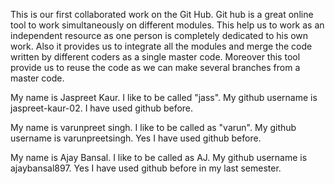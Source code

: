 This is our first collaborated work on the Git Hub. Git hub is a great online tool to work simultaneously on different modules.
This help us to work as an independent resource as one person is completely dedicated to his own work. Also it provides us to integrate 
all the modules and merge the code written by different coders as a single master code. Moreover this tool provide us to reuse the code as we can make 
several branches from a master code.


My name is Jaspreet Kaur.
I like to be called "jass".
My github username is jaspreet-kaur-02.
I have used github before.



My name is varunpreet singh.
I like to be called as "varun".
My github username is varunpreetsingh.
Yes I have used github before.


My name is Ajay Bansal.
I like to be called as AJ.
My github username is ajaybansal897.
Yes I have used github before in my last semester.
